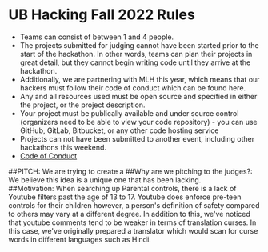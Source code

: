 # UB Hacking Fall 2022 Rules 
- Teams can consist of between 1 and 4 people.
- The projects submitted for judging cannot have been started prior to the start of the hackathon. In other words, teams can plan their projects in great detail, but they cannot begin writing code until they arrive at the hackathon.
- Additionally, we are partnering with MLH this year, which means that our hackers must follow their code of conduct which can be found here.
- Any and all resources used must be open source and specified in either the project, or the project description.
- Your project must be publically available and under source control (organizers need to be able to view your code repository) -  you can use GitHub, GitLab, Bitbucket, or any other code hosting service
- Projects can not have been submitted to another event, including other hackathons this weekend.
- [Code of Conduct](https://drive.google.com/file/d/1RH_TtRu6EOHSbOoiSj2h1Q4jswtVILzE/view)


##PITCH: We are trying to create a 
##Why are we pitching to the judges?: We believe this idea is a unique one that has been lacking.  
##Motivation: When searching up Parental controls, there is a lack of Youtube filters past the age of 13 to 17. Youtube does enforce pre-teen controls for their children however, a person's definition of safety compared to others may vary at a different degree. In addition to this, we've noticed that youtube comments tend to be weaker in terms of translation curses. In this case, we've originally prepared a translator which would scan for curse words in different languages such as Hindi. 
